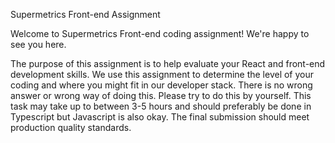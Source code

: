 Supermetrics Front-end Assignment

Welcome to Supermetrics Front-end coding assignment! We're happy to see you here.

The purpose of this assignment is to help evaluate your React and front-end development skills. We use this assignment to determine the level of your coding and where you might fit in our developer stack. There is no wrong answer or wrong way of doing this. Please try to do this by yourself. This task may take up to between 3-5 hours and should preferably be done in Typescript but Javascript is also okay. The final submission should meet production quality standards.